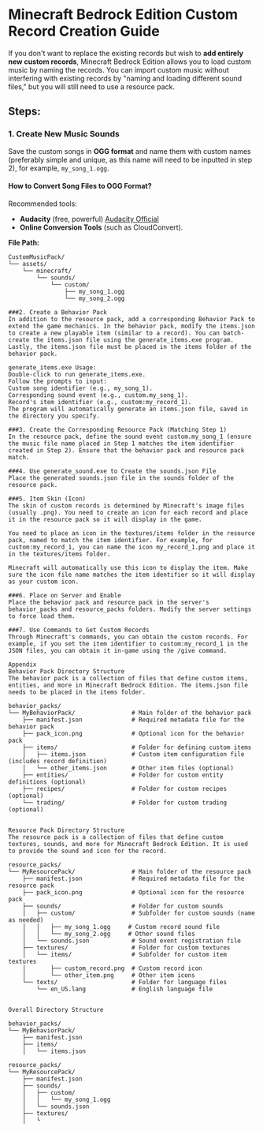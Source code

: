 # Minecraft Bedrock Edition Custom Record Creation Guide

If you don't want to replace the existing records but wish to **add entirely new custom records**, Minecraft Bedrock Edition allows you to load custom music by naming the records. You can import custom music without interfering with existing records by "naming and loading different sound files," but you will still need to use a resource pack.

## Steps:

### 1. Create New Music Sounds
Save the custom songs in **OGG format** and name them with custom names (preferably simple and unique, as this name will need to be inputted in step 2), for example, `my_song_1.ogg`.

#### How to Convert Song Files to OGG Format?
Recommended tools:
- **Audacity** (free, powerful) [Audacity Official](https://www.audacityteam.org/)
- **Online Conversion Tools** (such as CloudConvert).

**File Path:**

```plaintext
CustomMusicPack/
└── assets/
    └── minecraft/
        └── sounds/
            └── custom/
                ├── my_song_1.ogg
                └── my_song_2.ogg

###2. Create a Behavior Pack
In addition to the resource pack, add a corresponding Behavior Pack to extend the game mechanics. In the behavior pack, modify the items.json to create a new playable item (similar to a record). You can batch-create the items.json file using the generate_items.exe program. Lastly, the items.json file must be placed in the items folder of the behavior pack.

generate_items.exe Usage:
Double-click to run generate_items.exe.
Follow the prompts to input:
Custom song identifier (e.g., my_song_1).
Corresponding sound event (e.g., custom.my_song_1).
Record's item identifier (e.g., custom:my_record_1).
The program will automatically generate an items.json file, saved in the directory you specify.

###3. Create the Corresponding Resource Pack (Matching Step 1)
In the resource pack, define the sound event custom.my_song_1 (ensure the music file name placed in Step 1 matches the item identifier created in Step 2). Ensure that the behavior pack and resource pack match.

###4. Use generate_sound.exe to Create the sounds.json File
Place the generated sounds.json file in the sounds folder of the resource pack.

###5. Item Skin (Icon)
The skin of custom records is determined by Minecraft's image files (usually .png). You need to create an icon for each record and place it in the resource pack so it will display in the game.

You need to place an icon in the textures/items folder in the resource pack, named to match the item identifier. For example, for custom:my_record_1, you can name the icon my_record_1.png and place it in the textures/items folder.

Minecraft will automatically use this icon to display the item. Make sure the icon file name matches the item identifier so it will display as your custom icon.

###6. Place on Server and Enable
Place the behavior pack and resource pack in the server's behavior_packs and resource_packs folders. Modify the server settings to force load them.

###7. Use Commands to Get Custom Records
Through Minecraft's commands, you can obtain the custom records. For example, if you set the item identifier to custom:my_record_1 in the JSON files, you can obtain it in-game using the /give command.

Appendix
Behavior Pack Directory Structure
The behavior pack is a collection of files that define custom items, entities, and more in Minecraft Bedrock Edition. The items.json file needs to be placed in the items folder.

behavior_packs/
└── MyBehaviorPack/                # Main folder of the behavior pack
    ├── manifest.json              # Required metadata file for the behavior pack
    ├── pack_icon.png              # Optional icon for the behavior pack
    ├── items/                     # Folder for defining custom items
    │   ├── items.json             # Custom item configuration file (includes record definition)
    │   └── other_items.json       # Other item files (optional)
    ├── entities/                  # Folder for custom entity definitions (optional)
    ├── recipes/                   # Folder for custom recipes (optional)
    └── trading/                   # Folder for custom trading (optional)


Resource Pack Directory Structure
The resource pack is a collection of files that define custom textures, sounds, and more for Minecraft Bedrock Edition. It is used to provide the sound and icon for the record.

resource_packs/
└── MyResourcePack/                # Main folder of the resource pack
    ├── manifest.json              # Required metadata file for the resource pack
    ├── pack_icon.png              # Optional icon for the resource pack
    ├── sounds/                    # Folder for custom sounds
    │   ├── custom/                # Subfolder for custom sounds (name as needed)
    │   │   ├── my_song_1.ogg     # Custom record sound file
    │   │   └── my_song_2.ogg     # Other sound files
    │   └── sounds.json            # Sound event registration file
    ├── textures/                  # Folder for custom textures
    │   └── items/                 # Subfolder for custom item textures
    │       ├── custom_record.png  # Custom record icon
    │       └── other_item.png     # Other item icons
    └── texts/                     # Folder for language files
        └── en_US.lang             # English language file

        
Overall Directory Structure

behavior_packs/
└── MyBehaviorPack/
    ├── manifest.json
    ├── items/
    │   └── items.json

resource_packs/
└── MyResourcePack/
    ├── manifest.json
    ├── sounds/
    │   ├── custom/
    │   │   └── my_song_1.ogg
    │   └── sounds.json
    ├── textures/
    │   └